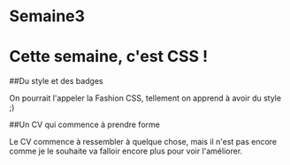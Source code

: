 # Semaine3

# Cette semaine, c'est CSS !


##Du style et des badges

On pourrait l'appeler la Fashion CSS, tellement on apprend à avoir du style ;)

##Un CV qui commence à prendre forme

Le CV commence à ressembler à quelque chose, mais il n'est pas encore comme je le souhaite va falloir encore plus pour voir l'améliorer.
